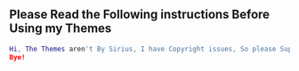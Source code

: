 ## Please Read the Following instructions Before Using my Themes
```lua
Hi, The Themes aren't By Sirius, I have Copyright issues, So please Support me,
Bye!
```
